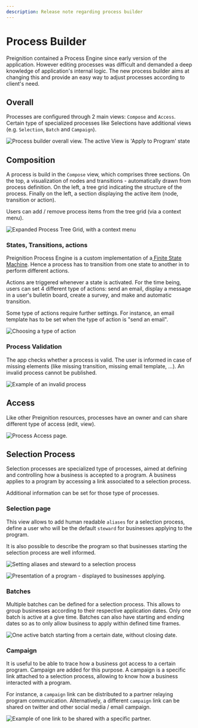 ```yaml
---
description: Release note regarding process builder
---
```


# Process Builder

Preignition contained a Process Engine since early version of the application. However editing processes was difficult and demanded a deep knowledge of application's internal logic. The new process builder aims at changing this and provide an easy way to adjust processes according to client's need.

## Overall

Processes are configured through 2 main views: `Compose` and `Access`. Certain type of specialized processes like Selections have additional views \(e.g. `Selection`, `Batch` and `Campaign`\).

![Process builder overall view. The active View is &apos;Apply to Program&apos; state  ](../.gitbook/assets/image%20%2838%29.png)

## Composition

A process is build in the `Compose` view, which comprises three sections. On the top, a visualization of nodes and transitions - automatically drawn from process definition. On the left, a tree grid indicating the structure of the process. Finally on the left, a section displaying the active item \(node, transition or action\).   

Users can add / remove process items from the tree grid \(via a context menu\). 

![Expanded Process Tree Grid, with a context menu](../.gitbook/assets/image%20%28160%29.png)

### States, Transitions, actions

Preignition Process Engine is a custom implementation of a[ Finite State Machine](https://en.wikipedia.org/wiki/Finite-state_machine). Hence a process has to transition from one state to another in to perform different actions.

Actions are triggered whenever a state is activated. For the time being, users can set 4 different type of actions: send an email, display a message in a user's bulletin board, create a survey, and make and automatic transition. 

Some type of actions require further settings. For instance, an email template has to be set when the type of action is "send an email".

![Choosing a type of action](../.gitbook/assets/image%20%28178%29.png)

### Process Validation

The app checks whether a process is valid. The user is informed in case of missing elements \(like missing transition, missing email template, ...\). An invalid process cannot be published. 

![Example of an invalid process ](../.gitbook/assets/image%20%28196%29.png)

## Access

Like other Preignition resources, processes have an owner and can share different type of access \(edit, view\).  

![Process Access page. ](../.gitbook/assets/image%20%2822%29.png)

## Selection Process

Selection processes are specialized type of processes, aimed at defining and controlling how a business is accepted to a program. A business applies to a program by accessing a link associated to a selection process.

Additional information can be set for those type of processes. 

### Selection page

This view allows to add human readable `aliases` for a selection process, define a user who will be the default `steward` for businesses applying to the program. 

It is also possible to describe the program so that businesses starting the selection process are well informed.  

![Setting aliases and steward to a selection process](../.gitbook/assets/image%20%2846%29.png)

![Presentation of a program - displayed to businesses applying.](../.gitbook/assets/image%20%2825%29.png)

### Batches

Multiple batches can be defined for a selection process. This allows to group businesses according to their respective application dates. Only one batch is active at a give time. Batches can also have starting and ending dates so as to only allow business to apply within defined time frames.



![One active batch starting from a certain date, without closing date.](../.gitbook/assets/image%20%28200%29.png)

### Campaign

It is useful to be able to trace how a business got access to a certain program. Campaign are added for this purpose. A campaign is a specific link attached to a selection process, allowing to know how a business interacted with a program. 

For instance, a `campaign` link can be distributed to a partner relaying program communication. Alternatively, a different `campaign` link can be shared on twitter and other social media / email campaign. 

![Example of one link to be shared with a specific partner. ](../.gitbook/assets/image%20%28114%29.png)




